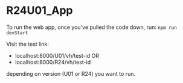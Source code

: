# R24U01_App

To run the web app, once you've pulled the code down, run:
`npm run devStart`

Visit the test link:
- localhost:8000/U01/vh/test-id OR 
- localhost:8000/R24/vh/test-id 

depending on version (U01 or R24) you want to run.
